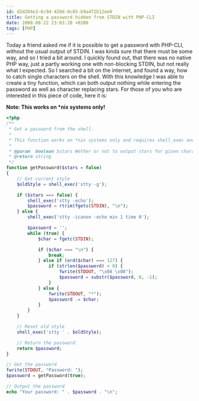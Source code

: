 ```yaml
---
id: d2d284e3-6c9d-420d-8c85-b9a4f2b12ee0
title: Getting a password hidden from STDIN with PHP-CLI
date: 2008-08-22 23:03:28 +0200
tags: [PHP]
---
```


Today a friend asked me if it is possible to get a password with PHP-CLI, without the usual output of STDIN. I was kinda sure that there must be some way, and so I tried a bit around. I quickly found out, that there was no native PHP way, just a partly working one with non-blocking STDIN, but not really what I expected. So I searched a bit on the internet, and found a way, how to catch single characters on the shell. With this knowledge I was able to create a tiny function, which can both output nothing while entering the password as well as character replacing stars. For those of you who are interested in this piece of code, here it is:

**Note: This works on \*nix systems only!**

```php
<?php
/**
 * Get a password from the shell.
 *
 * This function works on *nix systems only and requires shell_exec and stty.
 *
 * @param  boolean $stars Wether or not to output stars for given characters
 * @return string
 */
function getPassword($stars = false)
{
    // Get current style
    $oldStyle = shell_exec('stty -g');

    if ($stars === false) {
        shell_exec('stty -echo');
        $password = rtrim(fgets(STDIN), "\n");
    } else {
        shell_exec('stty -icanon -echo min 1 time 0');

        $password = '';
        while (true) {
            $char = fgetc(STDIN);

            if ($char === "\n") {
                break;
            } else if (ord($char) === 127) {
                if (strlen($password) > 0) {
                    fwrite(STDOUT, "\x08 \x08");
                    $password = substr($password, 0, -1);
                }
            } else {
                fwrite(STDOUT, "*");
                $password .= $char;
            }
        }
    }

    // Reset old style
    shell_exec('stty ' . $oldStyle);

    // Return the password
    return $password;
}

// Get the password
fwrite(STDOUT, "Password: ");
$password = getPassword(true);

// Output the password
echo "Your password: " . $password . "\n";
```
